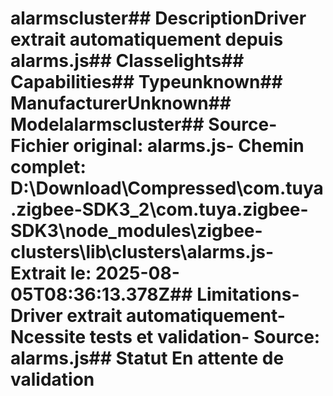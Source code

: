 # alarmscluster##  DescriptionDriver extrait automatiquement depuis alarms.js##  Classelights##  Capabilities##  Typeunknown##  ManufacturerUnknown##  Modelalarmscluster##  Source- **Fichier original**: alarms.js- **Chemin complet**: D:\Download\Compressed\com.tuya.zigbee-SDK3_2\com.tuya.zigbee-SDK3\node_modules\zigbee-clusters\lib\clusters\alarms.js- **Extrait le**: 2025-08-05T08:36:13.378Z##  Limitations- Driver extrait automatiquement- Ncessite tests et validation- Source: alarms.js##  Statut En attente de validation